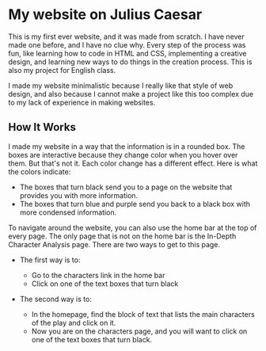 # My website on Julius Caesar
This is my first ever website, and it was made from scratch. I have never made one before, and I have no clue why. Every step of the process was fun,
like learning how to code in HTML and CSS, implementing a creative design, 
and learning new ways to do things in the creation process. This is also my project for English class.

I made my website minimalistic because I really like that style of web design, and also because 
I cannot make a project like this too complex due to my lack of experience in making websites.

## How It Works
I made my website in a way that the information is in a rounded box. The boxes are interactive because they change color when you hover over them. 
But that's not it. Each color change has a different effect. Here is what the colors indicate:

* The boxes that turn black send you to a page on the website that provides you with more information.
* The boxes that turn blue and purple send you back to a black box with more condensed information.

To navigate around the website, you can also use the home bar at the top of every page. The only page that is not on the home bar is the In-Depth Character Analysis page. There are two ways to get to this page.

* The first way is to:

  * Go to the characters link in the home bar
  * Click on one of the text boxes that turn black
  
* The second way is to:
  * In the homepage, find the block of text that lists the main characters of the play and click on it.
  * Now you are on the characters page, and you will want to click on one of the text boxes that turn black.
